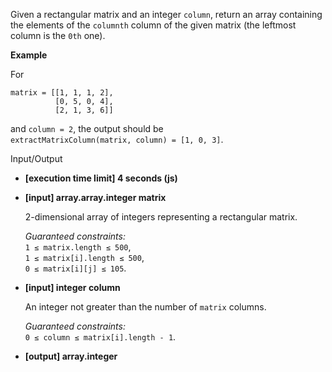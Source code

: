 
Given a rectangular matrix and an integer  `column`, return an array containing the elements of the  `columnth`  column of the given matrix (the leftmost column is the  `0th`  one).

**Example**

For

    matrix = [[1, 1, 1, 2],   
              [0, 5, 0, 4],   
              [2, 1, 3, 6]]

and  `column = 2`, the output should be  
`extractMatrixColumn(matrix, column) = [1, 0, 3]`.

Input/Output

-   **[execution time limit] 4 seconds (js)**
    
-   **[input] array.array.integer matrix**
    
    2-dimensional array of integers representing a rectangular matrix.
    
    _Guaranteed constraints:_  
    `1 ≤ matrix.length ≤ 500`,  
    `1 ≤ matrix[i].length ≤ 500`,  
    `0 ≤ matrix[i][j] ≤ 105`.
    
-   **[input] integer column**
    
    An integer not greater than the number of  `matrix`  columns.
    
    _Guaranteed constraints:_  
    `0 ≤ column ≤ matrix[i].length - 1`.
    
-   **[output] array.integer**